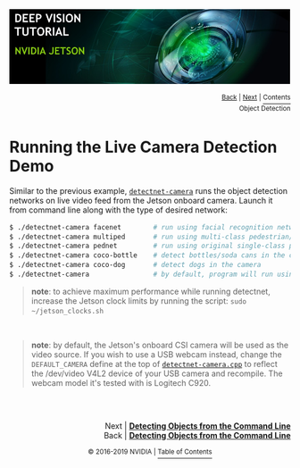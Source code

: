 <img src="https://github.com/dusty-nv/jetson-inference/raw/master/docs/images/deep-vision-header.jpg">
<p align="right"><sup><a href="detectnet-console.md">Back</a> | <a href="detectnet-camera.md">Next</a> | </sup><a href="../README.md"><sup>Contents</sup></a>
<br/>
<sup>Object Detection</sup></p>

# Running the Live Camera Detection Demo

Similar to the previous example, [`detectnet-camera`](detectnet-camera/detectnet-camera.cpp) runs the object detection networks on live video feed from the Jetson onboard camera.  Launch it from command line along with the type of desired network:

``` bash
$ ./detectnet-camera facenet        # run using facial recognition network
$ ./detectnet-camera multiped       # run using multi-class pedestrian/luggage detector
$ ./detectnet-camera pednet         # run using original single-class pedestrian detector
$ ./detectnet-camera coco-bottle    # detect bottles/soda cans in the camera
$ ./detectnet-camera coco-dog       # detect dogs in the camera
$ ./detectnet-camera                # by default, program will run using multiped
```

> **note**:  to achieve maximum performance while running detectnet, increase the Jetson clock limits by running the script:
>  `sudo ~/jetson_clocks.sh`

<br/>

> **note**:  by default, the Jetson's onboard CSI camera will be used as the video source.  If you wish to use a USB webcam instead, change the `DEFAULT_CAMERA` define at the top of [`detectnet-camera.cpp`](detectnet-camera/detectnet-camera.cpp) to reflect the /dev/video V4L2 device of your USB camera and recompile.  The webcam model it's tested with is Logitech C920.  

<br/>

##
<p align="right">Next | <b><a href="detectnet-console.md">Detecting Objects from the Command Line</a></b>
<br/>
Back | <b><a href="detectnet-console.md">Detecting Objects from the Command Line</a></p>
</b><p align="center"><sup>© 2016-2019 NVIDIA | </sup><a href="../README.md"><sup>Table of Contents</sup></a></p>